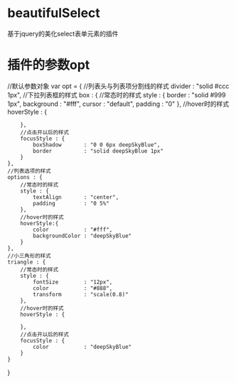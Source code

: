 beautifulSelect
===============

基于jquery的美化select表单元素的插件


插件的参数opt
===============

//默认参数对象
var opt = {
	//列表头与列表项分割线的样式
	divider : "solid #ccc 1px",
	//下拉列表框的样式
	box : {
		//常态时的样式
		style : {
			border          : "solid #999 1px",
			background      : "#fff",
			cursor          : "default",
			padding         : "0"
		},
		//hover时的样式
		hoverStyle : {
			
		},
		//点击开以后的样式
		focusStyle : {
			boxShadow       : "0 0 6px deepSkyBlue",
			border          : "solid deepSkyBlue 1px"
		}
	},
	//列表选项的样式
	options : {
		//常态时的样式
		style : {
			textAlign       : "center",
			padding         : "0 5%"
		},
		//hover时的样式
		hoverStyle:{
			color           : "#fff",
			backgroundColor : "deepSkyBlue"
		}
	},
	//小三角形的样式
	triangle : {
		//常态时的样式
		style : {
			fontSize        : "12px",
			color           : "#888",
			transform       : "scale(0.8)"
		},
		//hover时的样式
		hoverStyle : {
			
		},
		//点击开以后的样式
		focusStyle : {
			color           : "deepSkyBlue"
		}
	}
}
